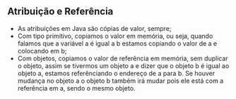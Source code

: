 ## Atribuição e Referência

- As atribuições em Java são cópias de valor, sempre;
- Com tipo primitivo, copiamos o valor em memória, ou seja,
quando falamos que a variável a é igual a b estamos copiando
o valor de a e colocando em b;
- Com objetos, copiamos o valor de referência em memória,
sem duplicar o objeto, assim se tivermos um objeto a e dizer
que o objeto b é igual ao objeto a, estamos referênciando o
endereço de a para b. Se houver mudança no objeto a o objeto b
também irá mudar pois ele está com a referência em a, sendo o
mesmo objeto.